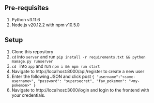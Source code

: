 ## Pre-requisites

1. Python v3.11.6
2. Node.js v20.12.2 with npm v10.5.0

## Setup

1. Clone this repository
2. `cd` into `server` and run `pip install -r requirements.txt && python manage.py runserver`
3. `cd ` into `app` and run `npm i && npm run start`
4. Navigate to http://localhost:8000/api/register to create a new user
5. Enter the following JSON and click post `{ "username":"<some-username>", "password": "supersecret", "fav_pokemon": "<my-pokemon>" }`
6. Navigate to http://localhost:3000/login and login to the frontend with your credentials.
